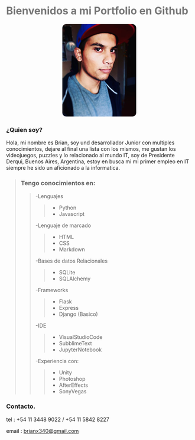 
<h1 style="color:#777777">Bienvenidos a mi Portfolio en Github</h1>


<center><img src="./profile.jpg" style='border-radius:10px;'></center>

 ### ¿Quien soy?
 Hola, mi nombre es Brian, soy und desarrollador Junior con multiples conocimientos, dejare al final una lista con los mismos, me gustan los videojuegos, puzzles y lo relacionado al mundo IT, soy de Presidente Derqui, Buenos Aires, Argentina, estoy en busca mi mi primer empleo en IT siempre he sido un aficionado a la informatica.

>### Tengo conocimientos en:
>
>>-Lenguajes
>>
>>>* Python
>>>* Javascript
>>
>>-Lenguaje de marcado
>>>* HTML
>>>* CSS
>>>* Markdown
>>
>>-Bases de datos Relacionales
>>>* SQLite
>>>* SQLAlchemy
>>
>>-Frameworks
>>>* Flask
>>>* Express
>>>* Django (Basico)
>>
>>-IDE
>>>* VisualStudioCode
>>>* SubblimeText
>>>* JupyterNotebook
>>
>>-Experiencia con:
>>>* Unity
>>>* Photoshop
>>>* AfterEffects
>>>* SonyVegas

### **Contacto.**

tel : +54 11 3448 9022     /    +54 11 5842 8227

email : brianx340@gmail.com
